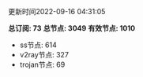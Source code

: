 更新时间2022-09-16 04:31:05

**总订阅: 73**
**总节点: 3049**
**有效节点: 1010**
- ss节点: 614
- v2ray节点: 327
- trojan节点: 69
